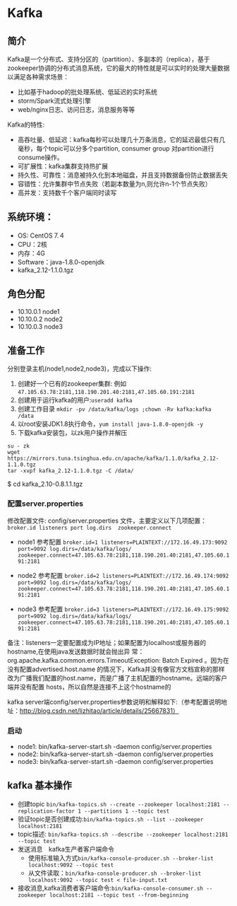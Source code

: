 # Kafka

## 简介

Kafka是一个分布式、支持分区的（partition）、多副本的（replica），基于zookeeper协调的分布式消息系统，它的最大的特性就是可以实时的处理大量数据以满足各种需求场景：

* 比如基于hadoop的批处理系统、低延迟的实时系统
* storm/Spark流式处理引擎
* web/nginx日志、访问日志，消息服务等等

Kafka的特性:

- 高吞吐量、低延迟：kafka每秒可以处理几十万条消息，它的延迟最低只有几毫秒，每个topic可以分多个partition, consumer group 对partition进行consume操作。
- 可扩展性：kafka集群支持热扩展
- 持久性、可靠性：消息被持久化到本地磁盘，并且支持数据备份防止数据丢失
- 容错性：允许集群中节点失败（若副本数量为n,则允许n-1个节点失败）
- 高并发：支持数千个客户端同时读写

## 系统环境：

* OS: CentOS 7.４
* CPU：2核
* 内存：4G
* Software：java-1.8.0-openjdk
* kafka_2.12-1.1.0.tgz

## 角色分配

* 10.10.0.1 node1
* 10.10.0.2 node2
* 10.10.0.3 node3

## 准备工作

分别登录主机(node1,node2,node3)，完成以下操作:　

1. 创建好一个已有的zookeeper集群: 例如
   `47.105.63.78:2181,118.190.201.40:2181,47.105.60.191:2181`
2. 创建用于运行kafka的用户:`useradd kafka`
3. 创建工作目录 `mkdir -pv /data/kafka/logs ;chown -Rv kafka:kafka /data`
4. 以root安装JDK1.8执行命令，`yum install java-1.8.0-openjdk -y`
5. 下载kafka安装包，以zk用户操作并解压
```
su - zk
wget https://mirrors.tuna.tsinghua.edu.cn/apache/kafka/1.1.0/kafka_2.12-1.1.0.tgz
tar -xvpf kafka_2.12-1.1.0.tgz -C /data/
```

$ cd kafka_2.10-0.8.1.1.tgz

### 配置server.properties

修改配置文件: config/server.properties 文件，主要定义以下几项配置：`broker.id listeners port log.dirs  zookeeper.connect`

* node1 参考配置 
`broker.id=1
listeners=PLAINTEXT://172.16.49.173:9092
port=9092
log.dirs=/data/kafka/logs/
zookeeper.connect=47.105.63.78:2181,118.190.201.40:2181,47.105.60.191:2181
`

* node2 参考配置 
`broker.id=2
listeners=PLAINTEXT://172.16.49.174:9092
port=9092
log.dirs=/data/kafka/logs/
zookeeper.connect=47.105.63.78:2181,118.190.201.40:2181,47.105.60.191:2181
`

* node3 参考配置 
`broker.id=3
listeners=PLAINTEXT://172.16.49.175:9092
port=9092
log.dirs=/data/kafka/logs/
zookeeper.connect=47.105.63.78:2181,118.190.201.40:2181,47.105.60.191:2181
`

备注：listeners一定要配置成为IP地址；如果配置为localhost或服务器的hostname,在使用java发送数据时就会抛出异 常：org.apache.kafka.common.errors.TimeoutException: Batch Expired 。因为在没有配置advertised.host.name 的情况下，Kafka并没有像官方文档宣称的那样改为广播我们配置的host.name，而是广播了主机配置的hostname。远端的客户端并没有配置 hosts，所以自然是连接不上这个hostname的

kafka server端config/server.properties参数说明和解释如下:（参考配置说明地址：http://blog.csdn.net/lizhitao/article/details/25667831）


### 启动


* node1: bin/kafka-server-start.sh -daemon config/server.properties 
* node2: bin/kafka-server-start.sh -daemon config/server.properties 
* node3: bin/kafka-server-start.sh -daemon config/server.properties 


## kafka 基本操作

* 创建topic `bin/kafka-topics.sh --create --zookeeper localhost:2181 --replication-factor 1 --partitions 1 --topic test`
* 验证topic是否创建成功:`bin/kafka-topics.sh --list --zookeeper localhost:2181`
* topic描述: `bin/kafka-topics.sh --describe --zookeeper localhost:2181 --topic test`
* 发送消息　kafka生产者客户端命令
  * 使用标准输入方式`bin/kafka-console-producer.sh --broker-list localhost:9092 --topic test`
  * 从文件读取：`bin/kafka-console-producer.sh --broker-list localhost:9092 --topic test < file-input.txt`
* 接收消息,kafka消费者客户端命令:`bin/kafka-console-consumer.sh --zookeeper localhost:2181 --topic test --from-beginning`
